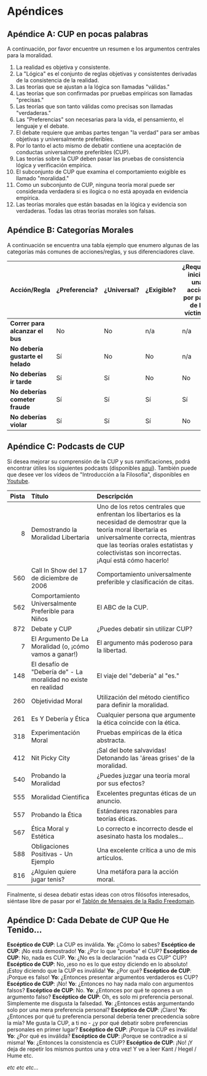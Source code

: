 # Apéndices

## Apéndice A: CUP en pocas palabras

A continuación, por favor encuentre un resumen e los argumentos centrales para la moralidad.

1. La realidad es objetiva y consistente.
2. La "Lógica" es el conjunto de reglas objetivas y consistentes derivadas de la consistencia de la realidad.
3. Las teorías que se ajustan a la lógica son llamadas "válidas."
4. Las teorías que son confirmadas por pruebas empíricas son llamadas "precisas."
5. Las teorías que son tanto válidas como precisas son llamadas "verdaderas."
6. Las "Preferencias" son necesarias para la vida, el pensamiento, el lenguaje y el debate.
7. El debate requiere que ambas partes tengan "la verdad" para ser ambas objetivas y universalmente preferibles.
8. Por lo tanto el acto mismo de debatir contiene una aceptación de conductas universalmente preferibles (CUP).
9. Las teorías sobre la CUP deben pasar las pruebas de consistencia lógica y verificación empírica.
10. El subconjunto de CUP que examina el comportamiento exigible es llamado "moralidad."
11. Como un subconjunto de CUP, ninguna teoría moral puede ser considerada verdadera si es ilogica o no está apoyada en evidencia empírica.
12. Las teorías morales que están basadas en la lógica y evidencia son verdaderas. Todas las otras teorías morales son falsas.

## Apéndice B: Categorías Morales

A continuación se encuentra una tabla ejemplo que enumero algunas de las categorías más comunes de acciones/reglas, y sus diferenciadores clave.

| Acción/Regla                      | ¿Preferencia? | ¿Universal? | ¿Exigible? | ¿Requiere iniciar una acción por parte de la víctima? | ¿Pueden ser evitados los violadores? | Categoría Moral                |
| --------------------------------- | ------------- | ----------- | ---------- | ----------------------------------------------------- | ------------------------------------ | ------------------------------ |
| **Correr para alcanzar el bus**   | No            | No          | n/a        | n/a                                                   | n/a                                  | Neutral                        |
| **No debería gustarte el helado** | Sí            | No          | No         | n/a                                                   | n/a                                  | Neutral (preferencia personal) |
| **No deberías ir tarde**          | Sí            | Sí          | No         | No                                                    | Sí                                   | APA                            |
| **No deberías cometer fraude**    | Sí            | Sí          | Sí         | Sí                                                    | Sí                                   | Buena                          |
| **No deberías violar**            | Sí            | Sí          | Sí         | No                                                    | No                                   | Buena                          |

## Apéndice C: Podcasts de CUP

Si desea mejorar su comprensión de la CUP y sus ramificaciones, podrá encontrar útiles los siguientes podcasts (disponibles [aquí](www.freedomainradio.com)). También puede que desee ver los vídeos de "Introducción a la Filosofía", disponibles en [Youtube](www.youtube.com/freedomainradio).

| Pista | Título                                                          | Descripción                                                                                                                                                                                                                                           |
| -----:|:--------------------------------------------------------------- |:----------------------------------------------------------------------------------------------------------------------------------------------------------------------------------------------------------------------------------------------------- |
|     8 | Demostrando la Moralidad Libertaria                             | Uno de los retos centrales que enfrentan los libertarios es la necesidad de demostrar que la teoría moral libertaria es universalmente correcta, mientras que las teorías orales estatistas y colectivistas son incorrectas. ¡Aquí está cómo hacerlo! |
|   560 | Call In Show del 17 de diciembre de 2006                        | Comportamiento universalmente preferible y clasificación de citas.                                                                                                                                                                                    |
|   562 | Comportamiento Universalmente Preferible para Niños             | El ABC de la CUP.                                                                                                                                                                                                                                     |
|   872 | Debate y CUP                                                    | ¿Puedes debatir sin utilizar CUP?                                                                                                                                                                                                                     |
|     7 | El Argumento De La Moralidad (o, ¡cómo vamos a ganar!)          | El argumento más poderoso para la libertad.                                                                                                                                                                                                           |
|   148 | El desafío de "Debería de" - La moralidad no existe en realidad | El viaje del "debería" al "es."                                                                                                                                                                                                                       |
|   260 | Objetividad Moral                                               | Utilización del método científico para definir la moralidad.                                                                                                                                                                                          |
|   261 | Es Y Debería y Ética                                            | Cualquier persona que argumente la ética coincide con la ética.                                                                                                                                                                                       |
|   318 | Experimentación Moral                                           | Pruebas empíricas de la ética abstracta.                                                                                                                                                                                                              |
|   412 | Nit Picky City                                                  | ¡Sal del bote salvavidas! Detonando las 'áreas grises' de la moralidad.                                                                                                                                                                               |
|   540 | Probando la Moralidad                                           | ¿Puedes juzgar una teoría moral por sus efectos?                                                                                                                                                                                                      |
|   555 | Moralidad Cientifica                                            | Excelentes preguntas éticas de un anuncio.                                                                                                                                                                                                            |
|   557 | Probando la Ética                                               | Estándares razonables para teorías éticas.                                                                                                                                                                                                            |
|   567 | Ética Moral y Estética                                          | Lo correcto e incorrecto desde el asesinato hasta los modales...                                                                                                                                                                                      |
|   588 | Obligaciones Positivas - Un Ejemplo                             | Una excelente crítica a uno de mis artículos.                                                                                                                                                                                                         |
|   816 | ¿Alguien quiere jugar tenis?                                    | Una metáfora para la acción moral.                                                                                                                                                                                                                    |

Finalmente, si desea debatir estas ideas con otros filósofos interesados, siéntase libre de pasar por el [Tablón de Mensajes de la Radio Freedomain](www.freedomainradio.com/board).

## Apéndice D: Cada Debate de CUP Que He Tenido...

**Escéptico de CUP**: La CUP es inválida. **Yo**: ¿Cómo lo sabes? **Escéptico de CUP**: ¡No está demostrado! **Yo**: ¿Por lo que "prueba" el CUP? **Escéptico de CUP**: No, nada es CUP. **Yo**: ¿No es la declaración "nada es CUP" CUP? **Escéptico de CUP**: No, ¡eso no es lo que estoy diciendo en lo absoluto! ¡Estoy diciendo que la CUP es inválida! **Yo**: ¿Por qué? **Escéptico de CUP**: ¡Porque es falso! **Yo**: ¿Entonces presentar argumentos verdaderos es CUP? **Escéptico de CUP**: ¡No! **Yo**: ¿Entonces no hay nada malo con argumentos falsos? **Escéptico de CUP**: No. **Yo**: ¿Entonces por qué te opones a un argumento falso? **Escéptico de CUP**: Oh, es solo mi preferencia personal. Simplemente me disgusta la falsedad. **Yo**: ¿Entonces estás argumentando solo por una mera preferencia personal? **Escéptico de CUP**: ¡Claro! **Yo**: ¿Entonces por qué tu preferencia personal debería tener precedencia sobre la mía? Me gusta la CUP, a ti no - ¿y por qué debatir sobre preferencias personales en primer lugar? **Escéptico de CUP**: ¡Porque la CUP es inválida! **Yo**: ¿Por qué es inválida? **Escéptico de CUP**: ¡Porque se contradice a sí misma! **Yo**: ¿Entonces la consistencia es CUP? **Escéptico de CUP**: ¡No! ¡Y deja de repetir los mismos puntos una y otra vez! Y ve a leer Kant / Hegel / Hume etc.

*etc etc etc...*